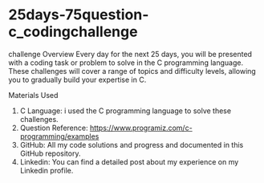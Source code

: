 # 25days-75question-c_codingchallenge
challenge Overview
Every day for the next 25 days, you will be presented with a coding task or problem to solve in the C programming language. These challenges will cover a range of topics and difficulty levels, allowing you to gradually build your expertise in C.

Materials Used
1) C Language: i used the C programming language to solve these challenges.
2) Question Reference: https://www.programiz.com/c-programming/examples 
3) GitHub: All my code solutions and progress and documented in this GitHub repository.
4) Linkedin: You can find a detailed post about my experience on my Linkedin profile.
